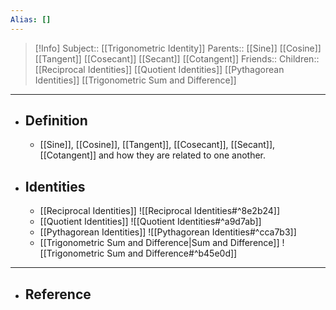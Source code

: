 ```yaml
---
Alias: []
---
```

> [!Info]
> Subject:: [[Trigonometric Identity]]
> Parents:: [[Sine]] [[Cosine]] [[Tangent]] [[Cosecant]] [[Secant]] [[Cotangent]]
> Friends:: 
> Children:: [[Reciprocal Identities]] [[Quotient Identities]] [[Pythagorean Identities]] [[Trigonometric Sum and Difference]]
---
- ## Definition
	- [[Sine]], [[Cosine]], [[Tangent]], [[Cosecant]], [[Secant]], [[Cotangent]] and how they are related to one another.
- ## Identities
	- [[Reciprocal Identities]]
	  ![[Reciprocal Identities#^8e2b24]]
	- [[Quotient Identities]]
	  ![[Quotient Identities#^a9d7ab]]
	- [[Pythagorean Identities]]
	  ![[Pythagorean Identities#^cca7b3]]
	- [[Trigonometric Sum and Difference|Sum and Difference]]
	  ![[Trigonometric Sum and Difference#^b45e0d]]
---
- ## Reference